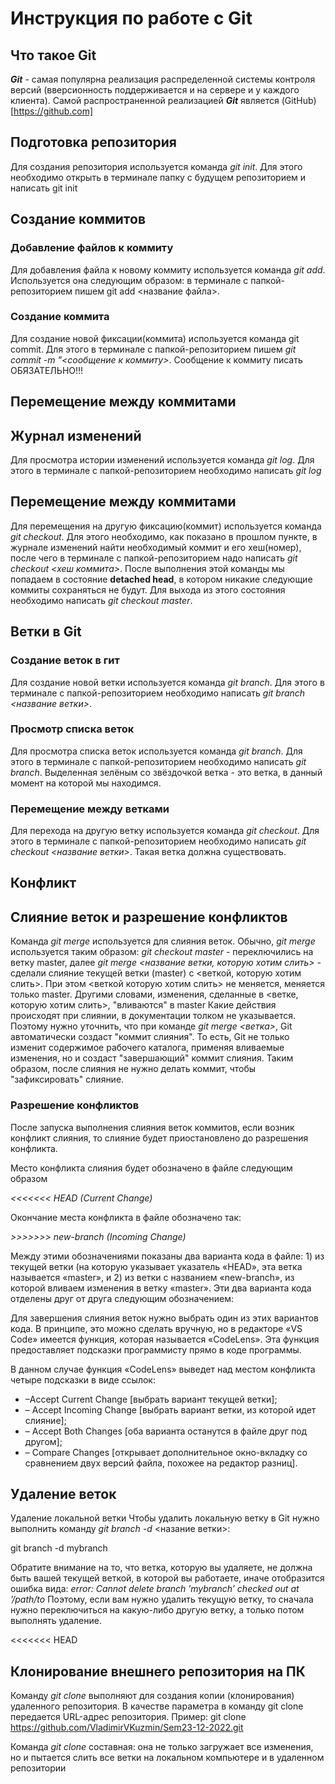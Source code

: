 # Инструкция по работе с Git

## Что такое Git

***Git*** - самая популярна реализация распределенной системы контроля версий (вверсионность поддерживается и на сервере и у каждого клиента). Самой распространенной реализацией ***Git*** является (GitHub)[https://github.com]

## Подготовка репозитория

Для создания репозитория используется команда *git init*. Для этого необходимо открыть в терминале папку с будущем репозиторием и написать git init


## Создание коммитов

### Добавление файлов к коммиту
Для добавления файла к новому коммиту используется команда *git add*. Используется она следующим образом: в терминале с папкой-репозиторием пишем git add <название файла>.

### Создание коммита
Для создание новой фиксации(коммита) используется команда git commit. Для этого в терминале с папкой-репозиторием пишем *git commit -m "<сообщение к коммиту>*. Сообщение к коммиту писать ОБЯЗАТЕЛЬНО!!!


## Перемещение между коммитами

## Журнал изменений
Для просмотра истории изменений используется команда *git log*. Для этого в терминале с папкой-репозиторием необходимо написать *git log*

## Перемещение между коммитами

Для перемещения на другую фиксацию(коммит) используется команда *git checkout*. Для этого необходимо, как показано в прошлом пункте, в журнале изменений найти необходимый коммит и его хеш(номер), после чего в терминале с папкой-репозиторием надо написать *git checkout <хеш коммита>*. После выполнения этой команды мы попадаем в состояние **detached head**, в котором никакие следующие коммиты сохраняться не будут. Для выхода из этого состояния необходимо написать *git checkout master*.


## Ветки в Git

### Создание веток в гит
Для создание новой ветки используется команда *git branch*. Для этого в терминале с папкой-репозиторием необходимо написать *git branch <название ветки>*.


### Просмотр списка веток
Для просмотра списка веток используется команда *git branch*. Для этого в терминале с папкой-репозиторием необходимо написать *git branch*. Выделенная зелёным со звёздочкой ветка - это ветка, в данный момент на которой мы находимся.

### Перемещение между ветками
Для перехода на другую ветку используется команда *git checkout*. Для этого в терминале с папкой-репозиторием необходимо написать *git checkout <название ветки>*. Такая ветка должна существовать.

## Конфликт

## Слияние веток и разрешение конфликтов

Команда *git merge* используется для слияния веток.
Обычно, *git merge* используется таким образом:
*git checkout master* - переключились на ветку master, далее *git merge <название ветки, которую хотим слить>* - сделали слияние текущей ветки (master) с <веткой,  которую хотим слить>. При этом <веткой  которую хотим слить> не меняется, меняется только master. Другими словами, изменения, сделанные в <ветке, которую хотим слить>, "вливаются" в master
Какие действия происходят при слиянии, в документации толком не указывается. Поэтому нужно уточнить, что при команде *git merge <ветка>*, Git автоматически создаст "коммит слияния". То есть, Git не только изменит содержимое рабочего каталога, применяя вливаемые изменения, но и создаст "завершающий" коммит слияния. Таким образом, после слияния не нужно делать коммит, чтобы "зафиксировать" слияние.

### Разрешение конфликтов

После запуска выполнения слияния веток коммитов, если возник конфликт слияния, то слияние будет приостановлено до разрешения конфликта.

Место конфликта слияния будет обозначено в файле следующим образом 



*<<<<<<< HEAD (Current Change)*

Окончание места конфликта в файле обозначено так:

*>>>>>>> new-branch (Incoming Change)*

Между этими обозначениями показаны два варианта кода в файле: 1) из текущей ветки (на которую указывает указатель «HEAD», эта ветка называется «master», и 2) из ветки с названием «new-branch», из которой вливаем изменения в ветку «master». Эти два варианта кода отделены друг от друга следующим обозначением:

Для завершения слияния веток нужно выбрать один из этих вариантов кода. В принципе, это можно сделать вручную, но в редакторе «VS Code» имеется функция, которая называется «CodeLens». Эта функция предоставляет подсказки программисту прямо в коде программы.

В данном случае функция «CodeLens» выведет над местом конфликта четыре подсказки в виде ссылок:

* –Accept Current Change [выбрать вариант текущей ветки];
* – Accept Incoming Change [выбрать вариант ветки, из которой идет слияние];
* – Accept Both Changes [оба варианта останутся в файле друг под другом];
* – Compare Changes [открывает дополнительное окно-вкладку со сравнением двух версий файла, похожее на редактор разниц].

## Удаление веток

Удаление локальной ветки
Чтобы удалить локальную ветку в Git нужно выполнить команду *git branch -d* <назание ветки>:

git branch -d mybranch

Обратите внимание на то, что ветка, которую вы удаляете, не должна быть вашей текущей веткой, в которой вы работаете, иначе отобразится ошибка вида:
*error: Cannot delete branch ’mybranch’ checked out at ’/path/to*
Поэтому, если вам нужно удалить текущую ветку, то сначала нужно переключиться на какую-либо другую ветку, а только потом выполнять удаление.

<<<<<<< HEAD

## 

## Клонирование внешнего репозитория на ПК 
Команду *git clone* выполняют для создания копии (клонирования) удаленного репозитория. В качестве параметра в команду git clone передается URL-адрес репозитория.
Пример: git clone https://github.com/VladimirVKuzmin/Sem23-12-2022.git

Команда *git clone* составная: она не только загружает все изменения, но и пытается слить все ветки на локальном компьютере и в удаленном репозитории

